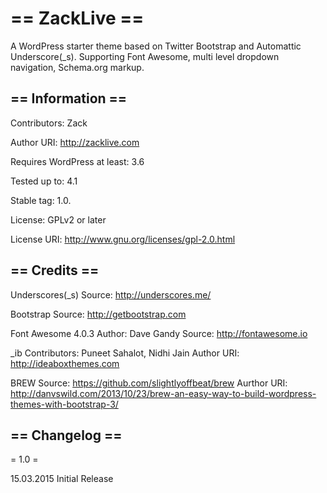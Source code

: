 == ZackLive ==
=========

A WordPress starter theme based on Twitter Bootstrap and Automattic Underscore(_s). Supporting Font Awesome, multi level dropdown navigation, Schema.org markup.

== Information ==
-----------------

Contributors: Zack

Author URI: http://zacklive.com

Requires WordPress at least: 3.6

Tested up to: 4.1

Stable tag: 1.0.

License: GPLv2 or later

License URI: http://www.gnu.org/licenses/gpl-2.0.html



== Credits ==
-------------

Underscores(_s)
Source: http://underscores.me/

Bootstrap
Source: http://getbootstrap.com

Font Awesome 4.0.3
Author: Dave Gandy
Source: http://fontawesome.io

_ib
Contributors: Puneet Sahalot, Nidhi Jain
Author URI: http://ideaboxthemes.com

BREW
Source: https://github.com/slightlyoffbeat/brew
Aurthor URI: http://danvswild.com/2013/10/23/brew-an-easy-way-to-build-wordpress-themes-with-bootstrap-3/

== Changelog ==
---------------

= 1.0 =

15.03.2015
Initial Release

